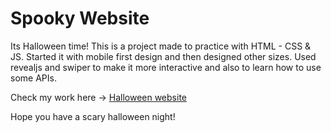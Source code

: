 # Spooky Website

Its Halloween time! This is a project made to practice with HTML - CSS & JS. Started it with mobile first design and then designed other sizes. Used revealjs and swiper to make it more interactive and also to learn how to use some APIs.

Check my work here &#8594; [Halloween website](https://www.spookyhalloween.art/)

Hope you have a scary halloween night!
